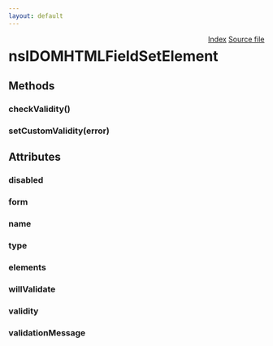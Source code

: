 ```yaml
---
layout: default
---
```

<div class='links' style='float:right'><a href="../index.html">Index</a>
<a href="http://dxr.mozilla.org/mozilla-central/source/dom/interfaces/html/nsIDOMHTMLFieldSetElement.idl">Source file</a>
</div>

# nsIDOMHTMLFieldSetElement #

## Methods ##

### checkValidity() ###

### setCustomValidity(error) ###

## Attributes ##

### disabled ###

### form ###

### name ###

### type ###

### elements ###

### willValidate ###

### validity ###

### validationMessage ###
